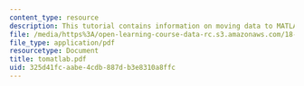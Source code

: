 ```yaml
---
content_type: resource
description: This tutorial contains information on moving data to MATLAB.
file: /media/https%3A/open-learning-course-data-rc.s3.amazonaws.com/18-413-error-correcting-codes-laboratory-spring-2004/325d41fcaabe4cdb887db3e8310a8ffc_tomatlab.pdf
file_type: application/pdf
resourcetype: Document
title: tomatlab.pdf
uid: 325d41fc-aabe-4cdb-887d-b3e8310a8ffc
---
```

